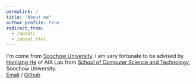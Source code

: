 ```yaml
---
permalink: /
title: "About me"
author_profile: true
redirect_from: 
  - /about/
  - /about.html
---
```


I'm come from [Soochow University](https://www.suda.edu.cn/).   ​I am very fortunate to be advised by [Honliang He](https://scst.suda.edu.cn/4c/b2/c11250a543922/page.htm) of AIA Lab from [School of Computer Science and Technology](https://scst.suda.edu.cn/main.htm), Soochow University.   
​[Email](20244227065@stu.suda.edu.cn) / [Github](https://1275468127.github.io/Hanbin-huang.github.io/)
